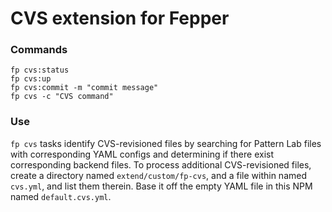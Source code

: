 # CVS extension for Fepper

### Commands

```shell
fp cvs:status
fp cvs:up
fp cvs:commit -m "commit message"
fp cvs -c "CVS command"
```

### Use
`fp cvs` tasks identify CVS-revisioned files by searching for Pattern Lab files 
with corresponding YAML configs and determining if there exist corresponding 
backend files. To process additional CVS-revisioned files, create a directory 
named `extend/custom/fp-cvs`, and a file within named `cvs.yml`, and list them 
therein. Base it off the empty YAML file in this NPM named `default.cvs.yml`.
